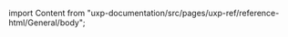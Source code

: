 
import Content from "uxp-documentation/src/pages/uxp-ref/reference-html/General/body";

<Content query="product=photoshop"/>
